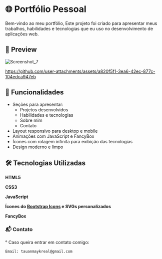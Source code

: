 # 🌐 Portfólio Pessoal

Bem-vindo ao meu portfólio, Este projeto foi criado para apresentar meus trabalhos, habilidades e tecnologias que eu uso no desenvolvimento de aplicações web.

## 📸 Preview

![Screenshot_7](https://github.com/user-attachments/assets/4e0609e3-c5ae-452a-9f55-6f6356b5224c)

https://github.com/user-attachments/assets/a820f5f1-3ea6-42ec-877c-104edca947eb

## 🚀 Funcionalidades

- Seções para apresentar:
  - Projetos desenvolvidos
  - Habilidades e tecnologias
  - Sobre mim
  - Contato
- Layout responsivo para desktop e mobile
- Animações com JavaScript e FancyBox
- Ícones com rolagem infinita para exibição das tecnologias
- Design moderno e limpo

## 🛠 Tecnologias Utilizadas

**HTML5**

**CSS3**

**JavaScript**

**Ícones do [Bootstrap Icons](https://icons.getbootstrap.com/) e SVGs personalizados**

**FancyBox**

### 📬 Contato

° Caso queira entrar em contato comigo:

    Email: tauanmaykreal@gmail.com
